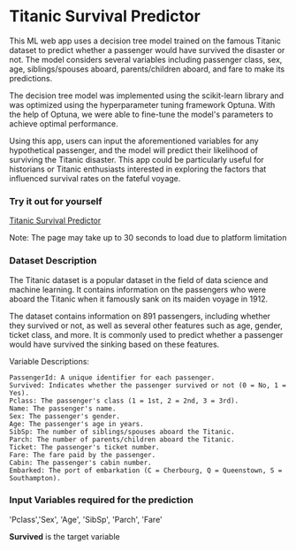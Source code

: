 # Titanic Survival Predictor

This ML web app uses a decision tree model trained on the famous Titanic dataset to predict whether a passenger would have survived the disaster or not. The model considers several variables including passenger class, sex, age, siblings/spouses aboard, parents/children aboard, and fare to make its predictions.

The decision tree model was implemented using the scikit-learn library and was optimized using the hyperparameter tuning framework Optuna. With the help of Optuna, we were able to fine-tune the model's parameters to achieve optimal performance.

Using this app, users can input the aforementioned variables for any hypothetical passenger, and the model will predict their likelihood of surviving the Titanic disaster. This app could be particularly useful for historians or Titanic enthusiasts interested in exploring the factors that influenced survival rates on the fateful voyage.

### Try it out for yourself

[Titanic Survival Predictor]()

Note: The page may take up to 30 seconds to load due to platform limitation

### Dataset Description

The Titanic dataset is a popular dataset in the field of data science and machine learning. It contains information on the passengers who were aboard the Titanic when it famously sank on its maiden voyage in 1912.

The dataset contains information on 891 passengers, including whether they survived or not, as well as several other features such as age, gender, ticket class, and more. It is commonly used to predict whether a passenger would have survived the sinking based on these features.

Variable Descriptions:

    PassengerId: A unique identifier for each passenger.
    Survived: Indicates whether the passenger survived or not (0 = No, 1 = Yes).
    Pclass: The passenger's class (1 = 1st, 2 = 2nd, 3 = 3rd).
    Name: The passenger's name.
    Sex: The passenger's gender.
    Age: The passenger's age in years.
    SibSp: The number of siblings/spouses aboard the Titanic.
    Parch: The number of parents/children aboard the Titanic.
    Ticket: The passenger's ticket number.
    Fare: The fare paid by the passenger.
    Cabin: The passenger's cabin number.
    Embarked: The port of embarkation (C = Cherbourg, Q = Queenstown, S = Southampton).
### Input Variables required for the prediction
'Pclass','Sex', 'Age', 'SibSp', 'Parch', 'Fare'

**Survived** is the target variable
